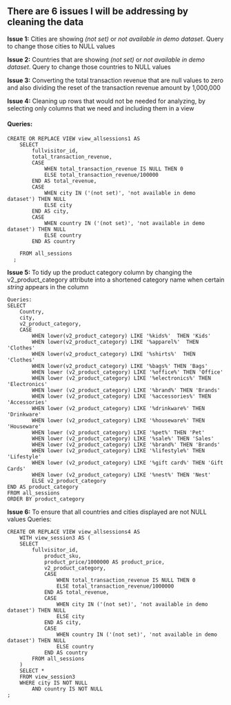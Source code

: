 ## There are 6 issues I will be addressing by cleaning the data 

**Issue 1:** Cities are showing *(not set)* or *not available in demo dataset*. Query to change those cities to NULL values

**Issue 2:** Countries that are showing *(not set)* or *not available in demo dataset*. Query to change those countries to NULL values

**Issue 3:** Converting the total transaction revenue that are null values to zero and also dividing the reset of the transaction revenue amount by 1,000,000

**Issue 4:** Cleaning up rows that would not be needed for analyzing, by selecting only columns that we need and including them in a view

#### Queries:
```
CREATE OR REPLACE VIEW view_allsessions1 AS
	SELECT
		fullvisitor_id,
		total_transaction_revenue,
		CASE 
			WHEN total_transaction_revenue IS NULL THEN 0
			ELSE total_transaction_revenue/100000
		END AS total_revenue,
		CASE 
			WHEN city IN ('(not set)', 'not available in demo dataset') THEN NULL
			ELSE city
		END AS city,
		CASE 
			WHEN country IN ('(not set)', 'not available in demo dataset') THEN NULL
			ELSE country
		END AS country
		
	FROM all_sessions	
  ;
```

**Issue 5:** To tidy up the product category column by changing the v2_product_category attribute into a shortened category name when certain *string* appears in the column

```
Queries:
SELECT
	Country,
	city, 
	v2_product_category,
	CASE 
		WHEN lower(v2_product_category) LIKE '%kids%'  THEN 'Kids'
		WHEN lower(v2_product_category) LIKE '%apparel%'  THEN 'Clothes'
		WHEN lower(v2_product_category) LIKE '%shirts%'  THEN 'Clothes'
		WHEN lower(v2_product_category) LIKE '%bags%' THEN 'Bags'
		WHEN lower (v2_product_category) LIKE '%office%' THEN 'Office'
		WHEN lower (v2_product_category) LIKE '%electronics%' THEN 'Electronics'
		WHEN lower (v2_product_category) LIKE '%brand%' THEN 'Brands'
		WHEN lower (v2_product_category) LIKE '%accessories%' THEN 'Accessories'
		WHEN lower (v2_product_category) LIKE '%drinkware%' THEN 'Drinkware'
		WHEN lower (v2_product_category) LIKE '%houseware%' THEN 'Houseware'
		WHEN lower (v2_product_category) LIKE '%pet%' THEN 'Pet'
		WHEN lower (v2_product_category) LIKE '%sale%' THEN 'Sales'
		WHEN lower (v2_product_category) LIKE '%brand%' THEN 'Brands'
		WHEN lower (v2_product_category) LIKE '%lifestyle%' THEN 'Lifestyle'
	    WHEN lower (v2_product_category) LIKE '%gift card%' THEN 'Gift Cards'
		WHEN lower (v2_product_category) LIKE '%nest%' THEN 'Nest'
		ELSE v2_product_category
END AS product_category
FROM all_sessions
ORDER BY product_category

```
**Issue 6:** To ensure that all countries and cities displayed are not NULL values
Queries:
```
CREATE OR REPLACE VIEW view_allsessions4 AS
	WITH view_session3 AS (
	SELECT 
		fullvisitor_id,
			product_sku,
			product_price/1000000 AS product_price,
			v2_product_category,
			CASE 
				WHEN total_transaction_revenue IS NULL THEN 0
				ELSE total_transaction_revenue/1000000
			END AS total_revenue,
			CASE 
				WHEN city IN ('(not set)', 'not available in demo dataset') THEN NULL
				ELSE city
			END AS city,
			CASE 
				WHEN country IN ('(not set)', 'not available in demo dataset') THEN NULL
				ELSE country
			END AS country	
		FROM all_sessions
	) 
	SELECT *
	FROM view_session3
	WHERE city IS NOT NULL
		AND country IS NOT NULL
;
```
